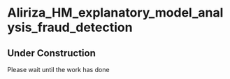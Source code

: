 # Aliriza_HM_explanatory_model_analysis_fraud_detection
## Under Construction
Please wait until the work has done


